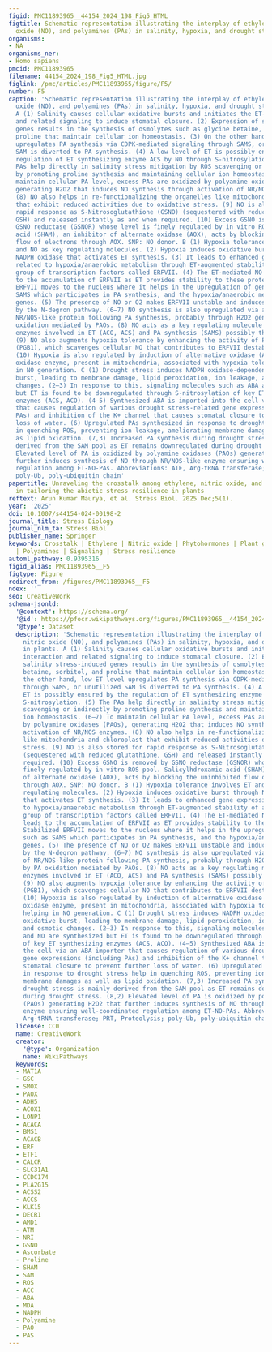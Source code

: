 ```yaml
---
figid: PMC11893965__44154_2024_198_Fig5_HTML
figtitle: Schematic representation illustrating the interplay of ethylene (ET), nitric
  oxide (NO), and polyamines (PAs) in salinity, hypoxia, and drought stresses in plants
organisms:
- NA
organisms_ner:
- Homo sapiens
pmcid: PMC11893965
filename: 44154_2024_198_Fig5_HTML.jpg
figlink: /pmc/articles/PMC11893965/figure/F5/
number: F5
caption: 'Schematic representation illustrating the interplay of ethylene (ET), nitric
  oxide (NO), and polyamines (PAs) in salinity, hypoxia, and drought stresses in plants.
  A (1) Salinity causes cellular oxidative bursts and initiates the ET-ABA interaction
  and related signaling to induce stomatal closure. (2) Expression of salinity stress-induced
  genes results in the synthesis of osmolytes such as glycine betaine, sorbitol, and
  proline that maintain cellular ion homeostasis. (3) On the other hand, low ET level
  upregulates PA synthesis via CDPK-mediated signaling through SAMS, or unutilized
  SAM is diverted to PA synthesis. (4) A low level of ET is possibly ensured by the
  regulation of ET synthesizing enzyme ACS by NO through S-nitrosylation. (5) The
  PAs help directly in salinity stress mitigation by ROS scavenging or indirectly
  by promoting proline synthesis and maintaining cellular ion homeostasis. (6–7) To
  maintain cellular PA level, excess PAs are oxidized by polyamine oxidases (PAOs),
  generating H2O2 that induces NO synthesis through activation of NR/NOS enzymes.
  (8) NO also helps in re-functionalizing the organelles like mitochondria and chloroplast
  that exhibit reduced activities due to oxidative stress. (9) NO is also stored for
  rapid response as S-Nitrosoglutathione (GSNO) (sequestered with reduced glutathione,
  GSH) and released instantly as and when required. (10) Excess GSNO is removed by
  GSNO reductase (GSNOR) whose level is finely regulated by in vitro ROS pool. Salicylhdroxamic
  acid (SHAM), an inhibitor of alternate oxidase (AOX), acts by blocking the uninhibited
  flow of electrons through AOX. SNP: NO donor. B (1) Hypoxia tolerance involves ET
  and NO as key regulating molecules. (2) Hypoxia induces oxidative burst through
  NADPH oxidase that activates ET synthesis. (3) It leads to enhanced gene expression
  related to hypoxia/anaerobic metabolism through ET-augmented stability of a hypoxia-specific
  group of transcription factors called ERFVII. (4) The ET-mediated NO depletion leads
  to the accumulation of ERFVII as ET provides stability to these proteins. Stabilized
  ERFVII moves to the nucleus where it helps in the upregulation of genes such as
  SAMS which participates in PA synthesis, and the hypoxia/anaerobic metabolism-related
  genes. (5) The presence of NO or O2 makes ERFVII unstable and induces its degradation
  by the N-degron pathway. (6–7) NO synthesis is also upregulated via activation of
  NR/NOS-like protein following PA synthesis, probably through H2O2 generated by PA
  oxidation mediated by PAOs. (8) NO acts as a key regulating molecule inhibiting
  enzymes involved in ET (ACO, ACS) and PA synthesis (SAMS) possibly through S-nitrosylation.
  (9) NO also augments hypoxia tolerance by enhancing the activity of PHYTOGLOBIN1
  (PGB1), which scavenges cellular NO that contributes to ERFVII destabilization.
  (10) Hypoxia is also regulated by induction of alternative oxidase (AOX), a terminal
  oxidase enzyme, present in mitochondria, associated with hypoxia tolerance by helping
  in NO generation. C (1) Drought stress induces NADPH oxidase-dependent oxidative
  burst, leading to membrane damage, lipid peroxidation, ion leakage, and osmotic
  changes. (2–3) In response to this, signaling molecules such as ABA and NO are synthesized
  but ET is found to be downregulated through S-nitrosylation of key ET synthesizing
  enzymes (ACS, ACO). (4–5) Synthesized ABA is imported into the cell via an ABA importer
  that causes regulation of various drought stress-related gene expressions (including
  PAs) and inhibition of the K+ channel that causes stomatal closure to prevent further
  loss of water. (6) Upregulated PAs synthesized in response to drought stress help
  in quenching ROS, preventing ion leakage, ameliorating membrane damages as well
  as lipid oxidation. (7,3) Increased PA synthesis during drought stress is mainly
  derived from the SAM pool as ET remains downregulated during drought stress. (8,2)
  Elevated level of PA is oxidized by polyamine oxidases (PAOs) generating H2O2 that
  further induces synthesis of NO through NR/NOS-like enzyme ensuring well-coordinated
  regulation among ET-NO-PAs. Abbreviations: ATE, Arg-tRNA transferase; PRT, Proteolysis;
  poly-Ub, poly-ubiquitin chain'
papertitle: Unraveling the crosstalk among ethylene, nitric oxide, and polyamines
  in tailoring the abiotic stress resilience in plants
reftext: Arun Kumar Maurya, et al. Stress Biol. 2025 Dec;5(1).
year: '2025'
doi: 10.1007/s44154-024-00198-2
journal_title: Stress Biology
journal_nlm_ta: Stress Biol
publisher_name: Springer
keywords: Crosstalk | Ethylene | Nitric oxide | Phytohormones | Plant growth regulators
  | Polyamines | Signaling | Stress resilience
automl_pathway: 0.9395316
figid_alias: PMC11893965__F5
figtype: Figure
redirect_from: /figures/PMC11893965__F5
ndex: ''
seo: CreativeWork
schema-jsonld:
  '@context': https://schema.org/
  '@id': https://pfocr.wikipathways.org/figures/PMC11893965__44154_2024_198_Fig5_HTML.html
  '@type': Dataset
  description: 'Schematic representation illustrating the interplay of ethylene (ET),
    nitric oxide (NO), and polyamines (PAs) in salinity, hypoxia, and drought stresses
    in plants. A (1) Salinity causes cellular oxidative bursts and initiates the ET-ABA
    interaction and related signaling to induce stomatal closure. (2) Expression of
    salinity stress-induced genes results in the synthesis of osmolytes such as glycine
    betaine, sorbitol, and proline that maintain cellular ion homeostasis. (3) On
    the other hand, low ET level upregulates PA synthesis via CDPK-mediated signaling
    through SAMS, or unutilized SAM is diverted to PA synthesis. (4) A low level of
    ET is possibly ensured by the regulation of ET synthesizing enzyme ACS by NO through
    S-nitrosylation. (5) The PAs help directly in salinity stress mitigation by ROS
    scavenging or indirectly by promoting proline synthesis and maintaining cellular
    ion homeostasis. (6–7) To maintain cellular PA level, excess PAs are oxidized
    by polyamine oxidases (PAOs), generating H2O2 that induces NO synthesis through
    activation of NR/NOS enzymes. (8) NO also helps in re-functionalizing the organelles
    like mitochondria and chloroplast that exhibit reduced activities due to oxidative
    stress. (9) NO is also stored for rapid response as S-Nitrosoglutathione (GSNO)
    (sequestered with reduced glutathione, GSH) and released instantly as and when
    required. (10) Excess GSNO is removed by GSNO reductase (GSNOR) whose level is
    finely regulated by in vitro ROS pool. Salicylhdroxamic acid (SHAM), an inhibitor
    of alternate oxidase (AOX), acts by blocking the uninhibited flow of electrons
    through AOX. SNP: NO donor. B (1) Hypoxia tolerance involves ET and NO as key
    regulating molecules. (2) Hypoxia induces oxidative burst through NADPH oxidase
    that activates ET synthesis. (3) It leads to enhanced gene expression related
    to hypoxia/anaerobic metabolism through ET-augmented stability of a hypoxia-specific
    group of transcription factors called ERFVII. (4) The ET-mediated NO depletion
    leads to the accumulation of ERFVII as ET provides stability to these proteins.
    Stabilized ERFVII moves to the nucleus where it helps in the upregulation of genes
    such as SAMS which participates in PA synthesis, and the hypoxia/anaerobic metabolism-related
    genes. (5) The presence of NO or O2 makes ERFVII unstable and induces its degradation
    by the N-degron pathway. (6–7) NO synthesis is also upregulated via activation
    of NR/NOS-like protein following PA synthesis, probably through H2O2 generated
    by PA oxidation mediated by PAOs. (8) NO acts as a key regulating molecule inhibiting
    enzymes involved in ET (ACO, ACS) and PA synthesis (SAMS) possibly through S-nitrosylation.
    (9) NO also augments hypoxia tolerance by enhancing the activity of PHYTOGLOBIN1
    (PGB1), which scavenges cellular NO that contributes to ERFVII destabilization.
    (10) Hypoxia is also regulated by induction of alternative oxidase (AOX), a terminal
    oxidase enzyme, present in mitochondria, associated with hypoxia tolerance by
    helping in NO generation. C (1) Drought stress induces NADPH oxidase-dependent
    oxidative burst, leading to membrane damage, lipid peroxidation, ion leakage,
    and osmotic changes. (2–3) In response to this, signaling molecules such as ABA
    and NO are synthesized but ET is found to be downregulated through S-nitrosylation
    of key ET synthesizing enzymes (ACS, ACO). (4–5) Synthesized ABA is imported into
    the cell via an ABA importer that causes regulation of various drought stress-related
    gene expressions (including PAs) and inhibition of the K+ channel that causes
    stomatal closure to prevent further loss of water. (6) Upregulated PAs synthesized
    in response to drought stress help in quenching ROS, preventing ion leakage, ameliorating
    membrane damages as well as lipid oxidation. (7,3) Increased PA synthesis during
    drought stress is mainly derived from the SAM pool as ET remains downregulated
    during drought stress. (8,2) Elevated level of PA is oxidized by polyamine oxidases
    (PAOs) generating H2O2 that further induces synthesis of NO through NR/NOS-like
    enzyme ensuring well-coordinated regulation among ET-NO-PAs. Abbreviations: ATE,
    Arg-tRNA transferase; PRT, Proteolysis; poly-Ub, poly-ubiquitin chain'
  license: CC0
  name: CreativeWork
  creator:
    '@type': Organization
    name: WikiPathways
  keywords:
  - MAT1A
  - GSC
  - SMOX
  - PAOX
  - ADH5
  - ACOX1
  - LONP1
  - ACACA
  - BMS1
  - ACACB
  - ERF
  - ETF1
  - CALCR
  - SLC31A1
  - CCDC174
  - PLA2G15
  - ACSS2
  - ACCS
  - KLK15
  - DECR1
  - AMD1
  - ATM
  - NRI
  - GSNO
  - Ascorbate
  - Proline
  - SHAM
  - SAM
  - ROS
  - ACC
  - ABA
  - MDA
  - NADPH
  - Polyamine
  - PAO
  - PAS
---
```

